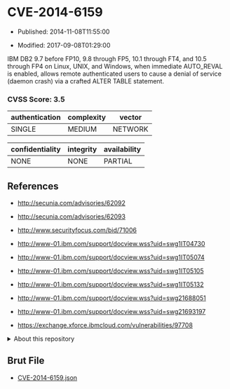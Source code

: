 # CVE-2014-6159

- Published: 2014-11-08T11:55:00

- Modified: 2017-09-08T01:29:00

IBM DB2 9.7 before FP10, 9.8 through FP5, 10.1 through FT4, and 10.5 through FP4 on Linux, UNIX, and Windows, when immediate AUTO_REVAL is enabled, allows remote authenticated users to cause a denial of service (daemon crash) via a crafted ALTER TABLE statement.

### CVSS Score: **3.5**

| authentication | complexity | vector |
| --- | --- | --- |
| SINGLE | MEDIUM | NETWORK |

| confidentiality | integrity | availability |
| --- | --- | --- |
| NONE | NONE | PARTIAL |

## References

* http://secunia.com/advisories/62092

* http://secunia.com/advisories/62093

* http://www.securityfocus.com/bid/71006

* http://www-01.ibm.com/support/docview.wss?uid=swg1IT04730

* http://www-01.ibm.com/support/docview.wss?uid=swg1IT05074

* http://www-01.ibm.com/support/docview.wss?uid=swg1IT05105

* http://www-01.ibm.com/support/docview.wss?uid=swg1IT05132

* http://www-01.ibm.com/support/docview.wss?uid=swg21688051

* http://www-01.ibm.com/support/docview.wss?uid=swg21693197

* https://exchange.xforce.ibmcloud.com/vulnerabilities/97708

<details>
<summary>About this repository</summary> 

  This repository is part of the project [Live Hack CVE](https://github.com/Live-Hack-CVE). Main website can be found [www.live-hack.org](https://www.live-hack.org) 
  
  Made by [Sn0wAlice](https://github.com/Sn0wAlice) for the people that care about security and need to have a feed of the latest CVEs. Hope you enjoy it, don't forget to star the repo and follow me on [Twitter](https://twitter.com/Sn0wAlice) and [Github](https://github.com/Sn0wAlice). And that is my [personnal website](https://www.alice-snow.me/)

  - [Home Page](https://github.com/Live-Hack-CVE)
  - [Framework](https://github.com/Live-Hack-CVE/cve-framework)
  - [CVE database](https://github.com/Live-Hack-CVE/full_database)
  - [Changelog](https://github.com/Live-Hack-CVE/Changelog)
</details>

## Brut File

* [CVE-2014-6159.json](https://raw.githubusercontent.com/Live-Hack-CVE/full_database/main/cves/2014/CVE-2014-6159.json)

